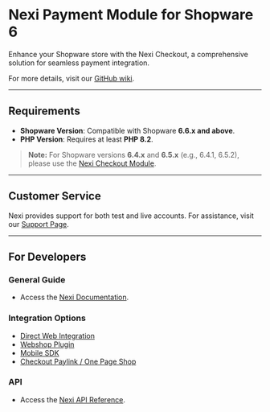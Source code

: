 # Nexi Payment Module for Shopware 6

Enhance your Shopware store with the Nexi Checkout, a comprehensive solution for seamless payment integration.

For more details, visit our [GitHub wiki](#).

---

## Requirements

- **Shopware Version**: Compatible with Shopware **6.6.x and above**.
- **PHP Version**: Requires at least **PHP 8.2**.

> **Note:** For Shopware versions **6.4.x** and **6.5.x**  (e.g., 6.4.1, 6.5.2), please use the [Nexi Checkout Module](https://github.com/Nets-eCom/shopware6-easy-checkout).

---

## Customer Service

Nexi provides support for both test and live accounts. For assistance, visit our [Support Page](https://developer.nexigroup.com/nexi-checkout/en-EU/support/).

---

## For Developers

### General Guide

- Access the [Nexi Documentation](#).

### Integration Options

- [Direct Web Integration](https://developer.nexigroup.com/nexi-checkout/en-EU/docs/web-integration/)
- [Webshop Plugin](https://developer.nexigroup.com/nexi-checkout/en-EU/docs/use-a-webshop-plugin/)
- [Mobile SDK](https://developer.nexigroup.com/nexi-checkout/en-EU/docs/integrate-mobile-sdks/)
- [Checkout Paylink / One Page Shop](https://developer.nexigroup.com/nexi-checkout/en-EU/docs/checkout-paylink-and-one-page-shop-solution/)

### API

- Access the [Nexi API Reference](https://developer.nexigroup.com/nexi-checkout/en-EU/api/).
